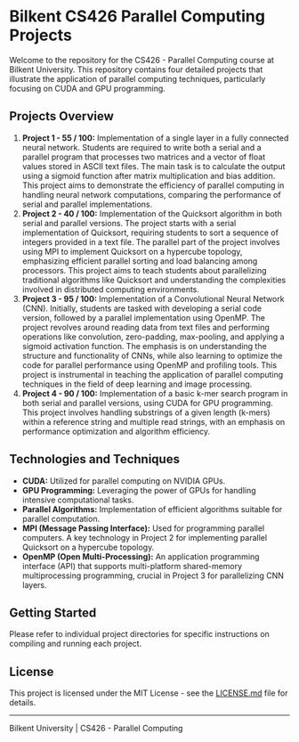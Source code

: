 # Bilkent CS426 Parallel Computing Projects

Welcome to the repository for the CS426 - Parallel Computing course at Bilkent University. This repository contains four detailed projects that illustrate the application of parallel computing techniques, particularly focusing on CUDA and GPU programming.

## Projects Overview

1. **Project 1 - 55 / 100:** Implementation of a single layer in a fully connected neural network. Students are required to write both a serial and a parallel program that processes two matrices and a vector of float values stored in ASCII text files. The main task is to calculate the output using a sigmoid function after matrix multiplication and bias addition. This project aims to demonstrate the efficiency of parallel computing in handling neural network computations, comparing the performance of serial and parallel implementations.
2. **Project 2 - 40 / 100:** Implementation of the Quicksort algorithm in both serial and parallel versions. The project starts with a serial implementation of Quicksort, requiring students to sort a sequence of integers provided in a text file. The parallel part of the project involves using MPI to implement Quicksort on a hypercube topology, emphasizing efficient parallel sorting and load balancing among processors. This project aims to teach students about parallelizing traditional algorithms like Quicksort and understanding the complexities involved in distributed computing environments.
3. **Project 3 - 95 / 100:** Implementation of a Convolutional Neural Network (CNN). Initially, students are tasked with developing a serial code version, followed by a parallel implementation using OpenMP. The project revolves around reading data from text files and performing operations like convolution, zero-padding, max-pooling, and applying a sigmoid activation function. The emphasis is on understanding the structure and functionality of CNNs, while also learning to optimize the code for parallel performance using OpenMP and profiling tools. This project is instrumental in teaching the application of parallel computing techniques in the field of deep learning and image processing.
4. **Project 4 - 90 / 100:** Implementation of a basic k-mer search program in both serial and parallel versions, using CUDA for GPU programming. This project involves handling substrings of a given length (k-mers) within a reference string and multiple read strings, with an emphasis on performance optimization and algorithm efficiency.

## Technologies and Techniques

- **CUDA:** Utilized for parallel computing on NVIDIA GPUs.
- **GPU Programming:** Leveraging the power of GPUs for handling intensive computational tasks.
- **Parallel Algorithms:** Implementation of efficient algorithms suitable for parallel computation.
- **MPI (Message Passing Interface):** Used for programming parallel computers. A key technology in Project 2 for implementing parallel Quicksort on a hypercube topology.
- **OpenMP (Open Multi-Processing):** An application programming interface (API) that supports multi-platform shared-memory multiprocessing programming, crucial in Project 3 for parallelizing CNN layers.
  
## Getting Started

Please refer to individual project directories for specific instructions on compiling and running each project.

## License

This project is licensed under the MIT License - see the [LICENSE.md](LICENSE.md) file for details.

---

Bilkent University | CS426 - Parallel Computing
